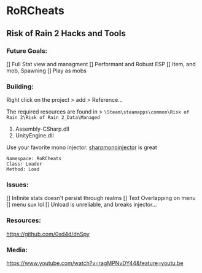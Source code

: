 # RoRCheats
## Risk of Rain 2 Hacks and Tools

### Future Goals:
  [] Full Stat view and managment
  [] Performant and Robust ESP
  [] Item, and mob, Spawning
  [] Play as mobs



### Building:
Right click on the project > add > Reference... 

The required resources are found in > `\Steam\steamapps\common\Risk of Rain 2\Risk of Rain 2_Data\Managed`

1) Assembly-CSharp.dll
2) UnityEngine.dll


Use your favorite mono injector. [sharpmonoinjector](https://github.com/warbler/SharpMonoInjector) is great
```
Namespace: RoRCheats
Class: Loader
Method: Load
```

### Issues:
  [] Infinite stats doesn't persist through realms
  [] Text Overlapping on menu
  [] menu sux lol
  [] Unload is unreliable, and breaks injector...


### Resources:
https://github.com/0xd4d/dnSpy

### Media: 
https://www.youtube.com/watch?v=ragMPNvDY44&feature=youtu.be


